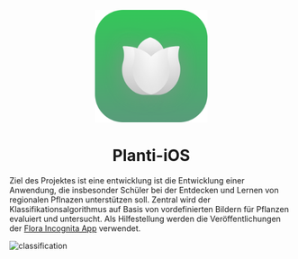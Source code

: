 <p align="center"><img src="./docs/images/icon.png" alt="Mark Text" width="200" height="200"></p>

<h1 align="center">Planti-iOS</h1>

Ziel des Projektes ist eine entwicklung ist die Entwicklung einer Anwendung, die insbesonder Schüler bei der Entdecken und Lernen von regionalen Pflnazen unterstützen soll. Zentral wird der Klassifikationsalgorithmus auf Basis von vordefinierten Bildern für Pflanzen evaluiert und untersucht. Als Hilfestellung werden die Veröffentlichungen der [Flora Incognita App](https://floraincognita.com/de/publikationen/) verwendet.

![classification](./docs/image/classification.png)
